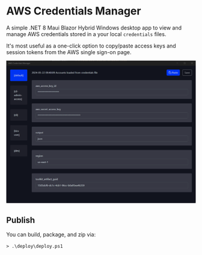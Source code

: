 ﻿# AWS Credentials Manager

A simple .NET 8 Maui Blazor Hybrid Windows desktop app to view and manage AWS credentials stored in a your local `credentials` files.

It's most useful as a one-click option to copy/paste access keys and session tokens from the AWS single sign-on page.

![screenshot!](/assets/screenshot.png)

## Publish

You can build, package, and zip via:

```
> .\deploy\deploy.ps1 
```
